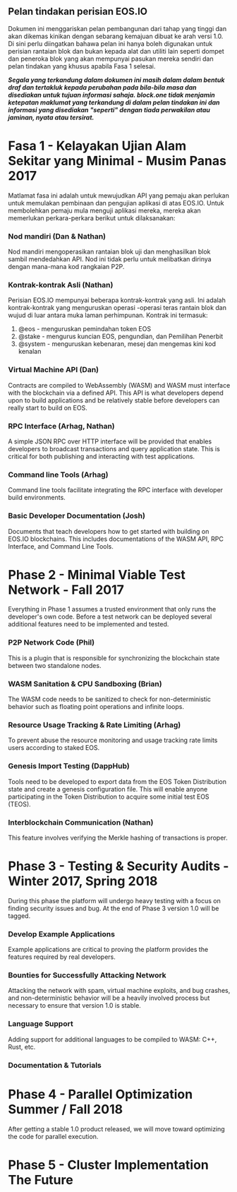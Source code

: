 ## Pelan tindakan perisian EOS.IO

Dokumen ini menggariskan pelan pembangunan dari tahap yang tinggi dan akan dikemas kinikan dengan sebarang kemajuan dibuat ke arah versi 1.0. Di sini perlu diingatkan bahawa pelan ini hanya boleh digunakan untuk perisian rantaian blok dan bukan kepada alat dan utiliti lain seperti dompet dan peneroka blok yang akan mempunyai pasukan mereka sendiri dan pelan tindakan yang khusus apabila Fasa 1 selesai.

***Segala yang terkandung dalam dokumen ini masih dalam dalam bentuk draf dan tertakluk kepada perubahan pada bila-bila masa dan disediakan untuk tujuan informasi sahaja. block.one tidak menjamin ketepatan maklumat yang terkandung di dalam pelan tindakan ini dan informasi yang disediakan "seperti" dengan tiada perwakilan atau jaminan, nyata atau tersirat.***

# Fasa 1 - Kelayakan Ujian Alam Sekitar yang Minimal - Musim Panas 2017

Matlamat fasa ini adalah untuk mewujudkan API yang pemaju akan perlukan untuk memulakan pembinaan dan pengujian aplikasi di atas EOS.IO. Untuk membolehkan pemaju mula menguji aplikasi mereka, mereka akan memerlukan perkara-perkara berikut untuk dilaksanakan:

### Nod mandiri (Dan & Nathan)

Nod mandiri mengoperasikan rantaian blok uji dan menghasilkan blok sambil mendedahkan API. Nod ini tidak perlu untuk melibatkan dirinya dengan mana-mana kod rangkaian P2P.

### Kontrak-kontrak Asli (Nathan)

Perisian EOS.IO mempunyai beberapa kontrak-kontrak yang asli. Ini adalah kontrak-kontrak yang menguruskan operasi -operasi teras rantain blok dan wujud di luar antara muka laman perhimpunan. Kontrak ini termasuk:

1. @eos - menguruskan pemindahan token EOS
2. @stake - mengurus kuncian EOS, pengundian, dan Pemilihan Penerbit
3. @system - menguruskan kebenaran, mesej dan mengemas kini kod kenalan

### Virtual Machine API (Dan)

Contracts are compiled to WebAssembly (WASM) and WASM must interface with the blockchain via a defined API. This API is what developers depend upon to build applications and be relatively stable before developers can really start to build on EOS.

### RPC Interface (Arhag, Nathan)

A simple JSON RPC over HTTP interface will be provided that enables developers to broadcast transactions and query application state. This is critical for both publishing and interacting with test applications.

### Command line Tools (Arhag)

Command line tools facilitate integrating the RPC interface with developer build environments.

### Basic Developer Documentation (Josh)

Documents that teach developers how to get started with building on EOS.IO blockchains. This includes documentations of the WASM API, RPC Interface, and Command Line Tools.

# Phase 2 - Minimal Viable Test Network - Fall 2017

Everything in Phase 1 assumes a trusted environment that only runs the developer's own code. Before a test network can be deployed several additional features need to be implemented and tested.

### P2P Network Code (Phil)

This is a plugin that is responsible for synchronizing the blockchain state between two standalone nodes.

### WASM Sanitation & CPU Sandboxing (Brian)

The WASM code needs to be sanitized to check for non-deterministic behavior such as floating point operations and infinite loops.

### Resource Usage Tracking & Rate Limiting (Arhag)

To prevent abuse the resource monitoring and usage tracking rate limits users according to staked EOS.

### Genesis Import Testing (DappHub)

Tools need to be developed to export data from the EOS Token Distribution state and create a genesis configuration file. This will enable anyone participating in the Token Distribution to acquire some initial test EOS (TEOS).

### Interblockchain Communication (Nathan)

This feature involves verifying the Merkle hashing of transactions is proper.

# Phase 3 - Testing & Security Audits - Winter 2017, Spring 2018

During this phase the platform will undergo heavy testing with a focus on finding security issues and bug. At the end of Phase 3 version 1.0 will be tagged.

### Develop Example Applications

Example applications are critical to proving the platform provides the features required by real developers.

### Bounties for Successfully Attacking Network

Attacking the network with spam, virtual machine exploits, and bug crashes, and non-deterministic behavior will be a heavily involved process but necessary to ensure that version 1.0 is stable.

### Language Support

Adding support for additional languages to be compiled to WASM: C++, Rust, etc.

### Documentation & Tutorials

# Phase 4 - Parallel Optimization Summer / Fall 2018

After getting a stable 1.0 product released, we will move toward optimizing the code for parallel execution.

# Phase 5 - Cluster Implementation The Future